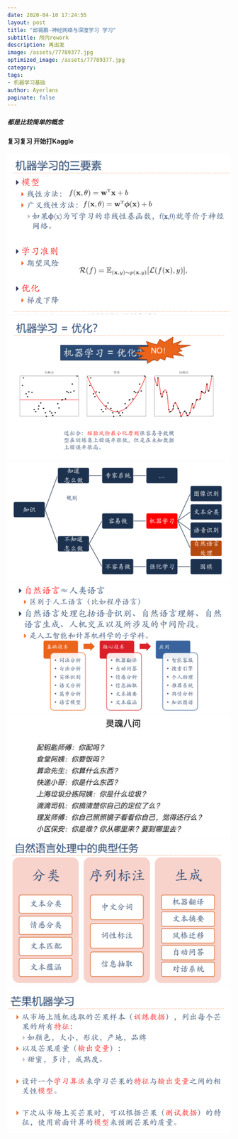 ```yaml
---
date: 2020-04-10 17:24:55
layout: post
title: "邱锡鹏-神经网络与深度学习 学习"
subtitle: 颅内rework
description: 再出发
image: /assets/77789377.jpg
optimized_image: /assets/77789377.jpg
category:
tags:
- 机器学习基础
author: Ayerlans
paginate: false
---
```


##### 都是比较简单的概念  
#### 复习复习 开始打Kaggle


![Snipaste_2020-04-11_12-05-12](/assets/Snipaste_2020-04-11_12-05-12.png)![Snipaste_2020-04-11_12-07-22](/assets/Snipaste_2020-04-11_12-07-22.png)![Snipaste_2020-04-11_12-01-57](/assets/Snipaste_2020-04-11_12-01-57.png)![Snipaste_2020-04-11_12-02-14](/assets/Snipaste_2020-04-11_12-02-14.png)![Snipaste_2020-04-11_12-02-42](/assets/Snipaste_2020-04-11_12-02-42.png)![Snipaste_2020-04-11_12-03-25](/assets/Snipaste_2020-04-11_12-03-25.png)![Snipaste_2020-04-11_12-03-56](/assets/Snipaste_2020-04-11_12-03-56.png)
